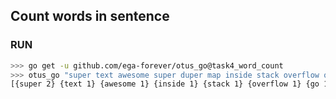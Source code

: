 ## Count words in sentence

### RUN

```bash
>>> go get -u github.com/ega-forever/otus_go@task4_word_count
>>> otus_go "super text awesome super duper map inside stack overflow queue size go"
[{super 2} {text 1} {awesome 1} {inside 1} {stack 1} {overflow 1} {go 1} {duper 1} {map 1} {queue 1}]
```